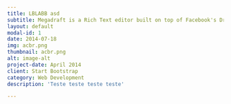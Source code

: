 ```yaml
---
title: LBLABB asd
subtitle: Megadraft is a Rich Text editor built on top of Facebook's Draft.JS featuring a nice default base of components and extensibility.
layout: default
modal-id: 1
date: 2014-07-18
img: acbr.png
thumbnail: acbr.png
alt: image-alt
project-date: April 2014
client: Start Bootstrap
category: Web Development
description: 'Teste teste teste teste'

---
```

